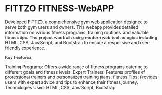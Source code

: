 # FITTZO FITNESS-WebAPP

Developed FITTZO, a comprehensive gym web application designed to serve both gym users and owners. This webapp provides detailed information on various fitness programs, training routines, and valuable fitness tips. The project was built using modern web technologies including HTML, CSS, JavaScript, and Bootstrap to ensure a responsive and user-friendly experience.

Key Features:

Training Programs: Offers a wide range of fitness programs catering to different goals and fitness levels.
Expert Trainers: Features profiles of professional trainers and personalized training plans.
Fitness Tips: Provides users with expert advice and tips to enhance their fitness journey.
Technologies Used: HTML, CSS, JavaScript, Bootstrap
